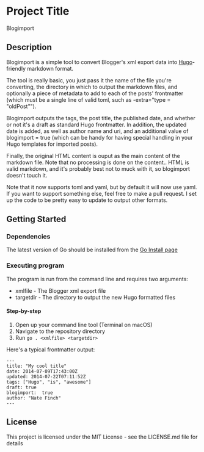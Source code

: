 # Project Title
Blogimport

## Description
Blogimport is a simple tool to convert Blogger's xml export data into
[Hugo](http://hugo.spf13.com)-friendly markdown format.

The tool is really basic, you just pass it the name of the file you're converting, the directory in which to output the markdown files, and optionally a piece of metadata to add to each of the posts' frontmatter (which must be a single line of valid toml, such as -extra="type =  "oldPost\"").

Blogimport outputs the tags, the post title, the published date, and whether or not it's a draft as standard Hugo frontmatter.  In addition, the updated date is added, as well as author name and uri, and an additional value of blogimport = true (which can be handy for having special handling in your Hugo templates for imported posts).

Finally, the original HTML content is ouput as the main content of the markdown file.  Note that no processing is done on the content.. HTML is valid markdown, and it's probably best not to muck with it, so blogimport doesn't touch it. 

Note that it now supports toml and yaml, but by default it will now use yaml.  If you want to support something else, feel free to make a pull request.  I set up the code to be pretty easy to update to output other formats.

## Getting Started

### Dependencies

The latest version of Go should be installed from the [Go Install page](https://go.dev/doc/install)

### Executing program
The program is run from the command line and requires two arguments: 	 

- xmlfile - The Blogger xml export file
- targetdir - The directory to output the new Hugo formatted files

#### Step-by-step
1. Open up your command line tool (Terminal on macOS)
1. Navigate to the repository directory
1. Run `go . <xmlfile> <targetdir>`

Here's a typical frontmatter output:

	---
	title: "My cool title"
	date: 2014-07-09T17:43:00Z
	updated: 2014-07-22T07:11:52Z
	tags: ["Hugo", "is", "awesome"]
	draft: true
	blogimport:  true 
	author: "Nate Finch"
	---


## License

This project is licensed under the MIT License - see the LICENSE.md file for details

